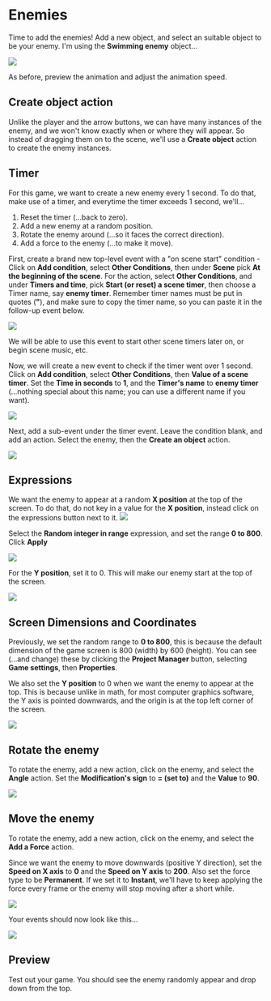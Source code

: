 # Enemies

Time to add the enemies!
Add a new object, and select an suitable object to be your enemy.
I'm using the **Swimming enemy** object...

![](images/swimmingEnemy.png)

As before, preview the animation and adjust the animation speed.

## Create object action

Unlike the player and the arrow buttons, we can have many instances of the enemy, and we won't know exactly when or where they will appear.
So instead of dragging them on to the scene, we'll use a **Create object** action to create the enemy instances.

## Timer

For this game, we want to create a new enemy every 1 second.
To do that, make use of a timer, and everytime the timer exceeds 1 second, we'll...

1. Reset the timer (...back to zero).
2. Add a new enemy at a random position.
3. Rotate the enemy around (...so it faces the correct direction).
4. Add a force to the enemy (...to make it move).

First, create a brand new top-level event with a "on scene start" condition - 
Click on **Add condition**, select **Other Conditions**, then under **Scene** pick **At the beginning of the scene**.
For the action, select **Other Conditions**, and under **Timers and time**, pick **Start (or reset) a scene timer**, then choose a Timer name, say **enemy timer**.  Remember timer names must be put in quotes (**"**), and make sure to copy the timer name, so you can paste it in the follow-up event below.

![](images/newSceneTimer.JPG)

We will be able to use this event to start other scene timers later on, or begin scene music, etc.

Now, we will create a new event to check if the timer went over 1 second.
Click on **Add condition**, select **Other Conditions**, then **Value of a scene timer**.
Set the **Time in seconds** to **1**, and the **Timer's name** to **enemy timer** (...nothing special about this name; you can use a different name if you want).

![](images/timer.png)

Next, add a sub-event under the timer event.
Leave the condition blank, and add an action.
Select the enemy, then the **Create an object** action.

![](images/createObject.png)

## Expressions

We want the enemy to appear at a random **X position** at the top of the screen.
To do that, do not key in a value for the **X position**, instead click on the expressions button next to it. ![](images/expressions.png)

Select the **Random integer in range** expression, and set the range **0 to 800**. Click **Apply**

![](images/randomRange.png)

For the **Y position**, set it to 0. This will make our enemy start at the top of the screen.

![](images/createObjectXY.png)

## Screen Dimensions and Coordinates

Previously, we set the random range to **0 to 800**, this is because the default dimension of the game screen is 800 (width) by 600 (height).
You can see (...and change) these by clicking the **Project Manager** button, selecting **Game settings**, then **Properties**.

We also set the **Y position** to 0 when we want the enemy to appear at the top.
This is because unlike in math, for most computer graphics software, the Y axis is pointed downwards, and the origin is at the top left corner of the screen.

![](images/axis.png)

## Rotate the enemy

To rotate the enemy, add a new action, click on the enemy, and select the **Angle** action.
Set the **Modification's sign** to **= (set to)** and the **Value** to **90**.

![](images/angle.png)

## Move the enemy

To rotate the enemy, add a new action, click on the enemy, and select the **Add a Force** action.

Since we want the enemy to move downwards (positive Y direction), set the **Speed on X axis** to **0** and the **Speed on Y axis** to **200**.
Also set the force type to be **Permanent**.
If we set it to **Instant**, we'll have to keep applying the force every frame or the enemy will stop moving after a short while.

![](images/force.png)

Your events should now look like this...

![](images/enemiesOneSide.png)

## Preview

Test out your game.
You should see the enemy randomly appear and drop down from the top.